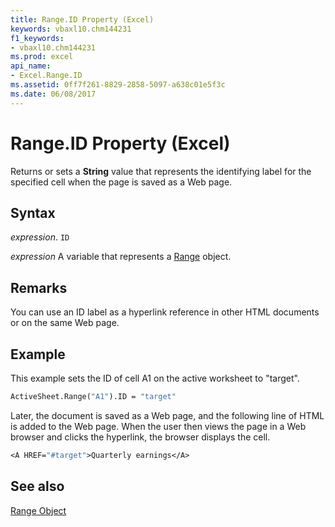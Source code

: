 ```yaml
---
title: Range.ID Property (Excel)
keywords: vbaxl10.chm144231
f1_keywords:
- vbaxl10.chm144231
ms.prod: excel
api_name:
- Excel.Range.ID
ms.assetid: 0ff7f261-8829-2858-5097-a638c01e5f3c
ms.date: 06/08/2017
---
```



# Range.ID Property (Excel)

Returns or sets a  **String** value that represents the identifying label for the specified cell when the page is saved as a Web page.


## Syntax

 _expression_. `ID`

 _expression_ A variable that represents a [Range](https://docs.microsoft.com/office/vba/api/excel.range(graph%20property)) object.


## Remarks

You can use an ID label as a hyperlink reference in other HTML documents or on the same Web page.


## Example

This example sets the ID of cell A1 on the active worksheet to "target".


```vb
ActiveSheet.Range("A1").ID = "target"
```

Later, the document is saved as a Web page, and the following line of HTML is added to the Web page. When the user then views the page in a Web browser and clicks the hyperlink, the browser displays the cell.




```vb
<A HREF="#target">Quarterly earnings</A>
```


## See also


[Range Object](Excel.Range(object).md)

